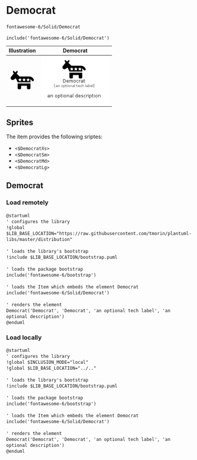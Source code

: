 # Democrat


```text
fontawesome-6/Solid/Democrat
```

```text
include('fontawesome-6/Solid/Democrat')
```



| Illustration | Democrat |
| :---: | :---: |
| ![illustration for Illustration](../../fontawesome-6/Solid/Democrat.png) | ![illustration for Democrat](../../fontawesome-6/Solid/Democrat.Local.png) |



## Sprites
The item provides the following sriptes:

- `<$DemocratXs>`
- `<$DemocratSm>`
- `<$DemocratMd>`
- `<$DemocratLg>`





## Democrat

### Load remotely
```plantuml
@startuml
' configures the library
!global $LIB_BASE_LOCATION="https://raw.githubusercontent.com/tmorin/plantuml-libs/master/distribution"

' loads the library's bootstrap
!include $LIB_BASE_LOCATION/bootstrap.puml

' loads the package bootstrap
include('fontawesome-6/bootstrap')

' loads the Item which embeds the element Democrat
include('fontawesome-6/Solid/Democrat')

' renders the element
Democrat('Democrat', 'Democrat', 'an optional tech label', 'an optional description')
@enduml
```

### Load locally
```plantuml
@startuml
' configures the library
!global $INCLUSION_MODE="local"
!global $LIB_BASE_LOCATION="../.."

' loads the library's bootstrap
!include $LIB_BASE_LOCATION/bootstrap.puml

' loads the package bootstrap
include('fontawesome-6/bootstrap')

' loads the Item which embeds the element Democrat
include('fontawesome-6/Solid/Democrat')

' renders the element
Democrat('Democrat', 'Democrat', 'an optional tech label', 'an optional description')
@enduml
```

